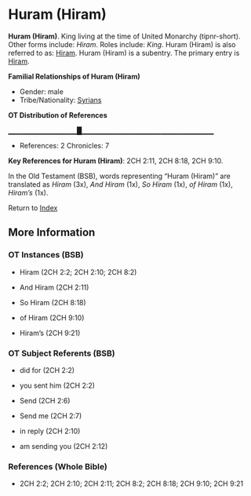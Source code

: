 # Huram (Hiram)
**Huram (Hiram)**. 
King living at the time of United Monarchy (tipnr-short). 
Other forms include: 
*Hiram*. 
Roles include: 
_King_. 
Huram (Hiram) is also referred to as: 
[Hiram](Hiram.md). 
Huram (Hiram) is a subentry. The primary entry is 
[Hiram](Hiram.md). 




**Familial Relationships of Huram (Hiram)**


* Gender: male
* Tribe/Nationality: [Syrians](../../../groups/md/acai/Syria.md)


**OT Distribution of References**

▁▁▁▁▁▁▁▁▁▁▁▁▁█▁▁▁▁▁▁▁▁▁▁▁▁▁▁▁▁▁▁▁▁▁▁▁▁▁
* References: 2 Chronicles: 7



**Key References for Huram (Hiram)**: 
2CH 2:11, 2CH 8:18, 2CH 9:10. 


In the Old Testament (BSB), words representing “Huram (Hiram)” are translated as 
*Hiram* (3x), *And Hiram* (1x), *So Hiram* (1x), *of Hiram* (1x), *Hiram’s* (1x). 




Return to [Index](00-Index.md)

## More Information

### OT Instances (BSB)

* Hiram (2CH 2:2; 2CH 2:10; 2CH 8:2)

* And Hiram (2CH 2:11)

* So Hiram (2CH 8:18)

* of Hiram (2CH 9:10)

* Hiram’s (2CH 9:21)



### OT Subject Referents (BSB)

* did for (2CH 2:2)

* you sent him (2CH 2:2)

* Send (2CH 2:6)

* Send me (2CH 2:7)

* in reply (2CH 2:10)

* am sending you (2CH 2:12)



### References (Whole Bible)

* 2CH 2:2; 2CH 2:10; 2CH 2:11; 2CH 8:2; 2CH 8:18; 2CH 9:10; 2CH 9:21



